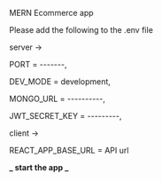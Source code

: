 MERN Ecommerce app

Please add the following to the .env file

server ->

PORT = -------,

DEV_MODE = development,

MONGO_URL = ----------,

JWT_SECRET_KEY = ---------,

client ->

REACT_APP_BASE_URL = API url

**_ start the app _**
